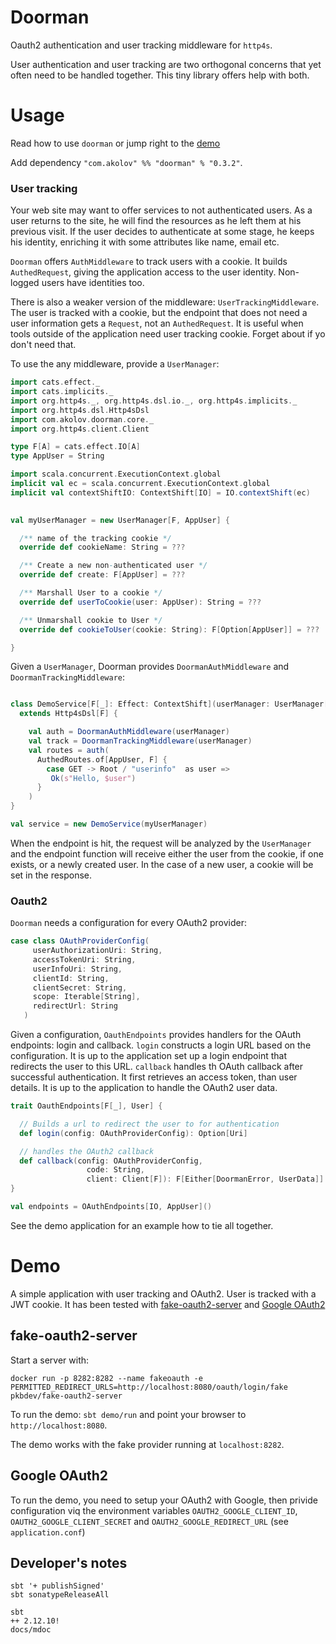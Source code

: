 # Doorman

Oauth2 authentication and user tracking middleware for `http4s`.

User authentication and user tracking are two orthogonal concerns that yet often
need to be handled together. This tiny library offers help with both.

# Usage

Read how to use `doorman` or jump right to the [demo](#demo)

Add dependency `"com.akolov" %% "doorman" % "0.3.2"`.

### User tracking

Your web site may want to offer services to not authenticated users. As a user
returns to the site, he will find the resources as he left them at his previous visit. 
If the user decides to authenticate at some stage, he
keeps his identity, enriching it with some attributes like name, email etc. 

`Doorman` offers `AuthMiddleware` to track users with a cookie. It builds
`AuthedRequest`, giving the application access to the user identity. Non-logged users 
have identities too.


There is also a weaker version of the middleware: `UserTrackingMiddleware`. 
The user is tracked with a cookie,
but the endpoint that does not need a user information gets a `Request`, 
not an `AuthedRequest`. It is useful when tools outside of the application need user tracking cookie.
Forget about if yo don't need that.

To use the any middleware, provide a `UserManager`:

```scala mdoc:invisible
import cats.effect._
import cats.implicits._
import org.http4s._, org.http4s.dsl.io._, org.http4s.implicits._
import org.http4s.dsl.Http4sDsl
import com.akolov.doorman.core._
import org.http4s.client.Client

type F[A] = cats.effect.IO[A]
type AppUser = String

import scala.concurrent.ExecutionContext.global
implicit val ec = scala.concurrent.ExecutionContext.global
implicit val contextShiftIO: ContextShift[IO] = IO.contextShift(ec)
 
```

```scala mdoc
val myUserManager = new UserManager[F, AppUser] {

  /** name of the tracking cookie */
  override def cookieName: String = ???

  /** Create a new non-authenticated user */
  override def create: F[AppUser] = ???

  /** Marshall User to a cookie */
  override def userToCookie(user: AppUser): String = ???

  /** Unmarshall cookie to User */
  override def cookieToUser(cookie: String): F[Option[AppUser]] = ???

}
```

Given a `UserManager`, Doorman provides `DoormanAuthMiddleware` and
`DoormanTrackingMiddleware`: 

```scala mdoc

class DemoService[F[_]: Effect: ContextShift](userManager: UserManager[F, AppUser])
  extends Http4sDsl[F] {

    val auth = DoormanAuthMiddleware(userManager)
    val track = DoormanTrackingMiddleware(userManager)
    val routes = auth(
      AuthedRoutes.of[AppUser, F] {
        case GET -> Root / "userinfo"  as user =>
         Ok(s"Hello, $user")
      }
    )
}

val service = new DemoService(myUserManager)
```   

When the endpoint is hit, the request will be analyzed by the `UserManager` 
and the endpoint function will receive either the user from the cookie, 
if one exists, or a newly created user. 
In the case of a new user, a cookie will be set in the response. 

### Oauth2
   
`Doorman` needs a configuration for every OAuth2 provider:

```scala  mdoc
case class OAuthProviderConfig(
     userAuthorizationUri: String,
     accessTokenUri: String,
     userInfoUri: String,
     clientId: String,
     clientSecret: String,
     scope: Iterable[String],
     redirectUrl: String
   )
```

Given a configuration, `OauthEndpoints` provides handlers for the OAuth 
 endpoints: login and callback.
`login` constructs a login URL based on the configuration. It is up to
the application set up a login endpoint that redirects the user  to this URL.
`callback` handles th OAuth callback after successful authentication. It first retrieves an
access token, than user details. It is up to the application to handle the OAuth2 user data.

```scala mdoc
trait OauthEndpoints[F[_], User] {

  // Builds a url to redirect the user to for authentication
  def login(config: OAuthProviderConfig): Option[Uri]

  // handles the OAuth2 callback
  def callback(config: OAuthProviderConfig,
                 code: String,
                 client: Client[F]): F[Either[DoormanError, UserData]]
}

val endpoints = OAuthEndpoints[IO, AppUser]()
```

See the demo application for an example how to tie all together.

# Demo

A simple application with user tracking and OAuth2. User is tracked with a JWT cookie. It has been tested with
[fake-oauth2-server](https://github.com/patientsknowbest/fake-oauth2-server) and [Google OAuth2](https://developers.google.com/identity/protocols/OAuth2)

## fake-oauth2-server

Start a server with:

`docker run -p 8282:8282 --name fakeoauth -e PERMITTED_REDIRECT_URLS=http://localhost:8080/oauth/login/fake  pkbdev/fake-oauth2-server`

To run the demo: `sbt demo/run` and point your browser to `http://localhost:8080`.

The demo works with the fake provider running at `localhost:8282`. 

## Google OAuth2

To run the demo, you need to setup your OAuth2 with Google, then privide configuration viq
 the environment variables `OAUTH2_GOOGLE_CLIENT_ID`, `OAUTH2_GOOGLE_CLIENT_SECRET` and
  `OAUTH2_GOOGLE_REDIRECT_URL` (see `application.conf`)


## Developer's notes

    sbt '+ publishSigned'
    sbt sonatypeReleaseAll

    sbt
    ++ 2.12.10!
    docs/mdoc
 


 


